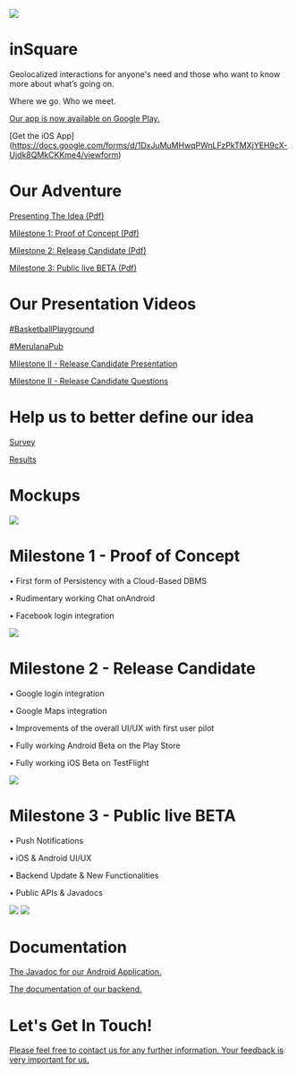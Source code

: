![](https://github.com/regini/inSquare/blob/gh-pages/logook.png)
# inSquare
Geolocalized interactions for anyone's need and those who want to know more about what’s going on.

Where we go. Who we meet.

[Our app is now available on Google Play.](https://play.google.com/store/apps/details?id=com.nsqre.insquare&utm_source=global_co&utm_medium=prtnr&utm_content=Mar2515&utm_campaign=PartBadge&pcampaignid=MKT-AC-global-none-all-co-pr-py-PartBadges-Oct1515-1)

[Get the iOS App] (https://docs.google.com/forms/d/1DxJuMuMHwqPWnLFzPkTMXjYEH9cX-Ujdk8QMkCKKme4/viewform)

# Our Adventure
[Presenting The Idea (Pdf)](https://drive.google.com/open?id=0ByoM6ITfn2ntM1ktMXhTWW5vSFU)

[Milestone 1: Proof of Concept (Pdf)](https://drive.google.com/open?id=0ByoM6ITfn2ntOGNwU21hY0NlOUU)

[Milestone 2: Release Candidate (Pdf)](https://drive.google.com/open?id=0ByoM6ITfn2ntOWxzMS14alQ3MG8)

[Milestone 3: Public live BETA (Pdf)](https://drive.google.com/drive/folders/0B57VQrsEDXrtSTNhNFRESTdTYW8)

# Our Presentation Videos

[#BasketballPlayground](https://drive.google.com/open?id=0ByoM6ITfn2ntNFlGS1VJalNtUHM)

[#MerulanaPub](https://drive.google.com/open?id=0ByoM6ITfn2ntVFU2eGw1bUI2c2c)

[Milestone II - Release Candidate Presentation](https://youtu.be/BWIQcIFk5Yw)

[Milestone II - Release Candidate Questions](https://youtu.be/yWCflRAcMyM)

# Help us to better define our idea
[Survey](https://goo.gl/07GxSS)   

[Results](https://docs.google.com/forms/d/1VNDIqxvEftTTwklxarWzcM6DcCcdv_zyfekmQPCvtGc/viewanalytics)

# Mockups
![](http://regini.github.io/inSquare/mockup.png)



# Milestone 1 - Proof of Concept
  • First form of Persistency with a Cloud-Based DBMS   
  
  • Rudimentary working Chat onAndroid  
  
  • Facebook login integration  
  
  ![](http://regini.github.io/inSquare/ScreenshotsMilestone1.png)
  
# Milestone 2 - Release Candidate
 • Google login integration
 
 • Google Maps integration
 
 • Improvements of the overall UI/UX with first user pilot
 
 • Fully working Android Beta on the Play Store
 
 • Fully working iOS Beta on TestFlight 
 
 ![](http://regini.github.io/inSquare/ScreenshotsMilestone2.png)
 
# Milestone 3 - Public live BETA
 • Push Notifications
 
 • iOS & Android UI/UX
 
 • Backend Update & New Functionalities
 
 • Public APIs & Javadocs
    
 ![](http://regini.github.io/inSquare/ScreenshotsMilestone3.png)
 ![](http://regini.github.io/inSquare/ScreenshotIOs.png)
 

# Documentation

[The Javadoc for our Android Application.](http://regini.github.io/inSquare/insquaredoc/index.html)

[The documentation of our backend.](http://regini.github.io/inSquare/api.html)

# Let's Get In Touch!
[Please feel free to contact us for any further information. Your feedback is very important for us.](http://goo.gl/forms/2VcB24833w)
